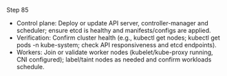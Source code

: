 Step 85

- Control plane: Deploy or update API server, controller-manager and scheduler; ensure etcd is healthy and manifests/configs are applied.
- Verification: Confirm cluster health (e.g., kubectl get nodes; kubectl get pods -n kube-system; check API responsiveness and etcd endpoints).
- Workers: Join or validate worker nodes (kubelet/kube-proxy running, CNI configured); label/taint nodes as needed and confirm workloads schedule.